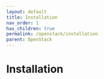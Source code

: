 ```yaml
---
layout: default
title: Installation
nav_order: 1
has_children: true
permalink: /openstack/installation
parent: OpenStack
---
```


# Installation
